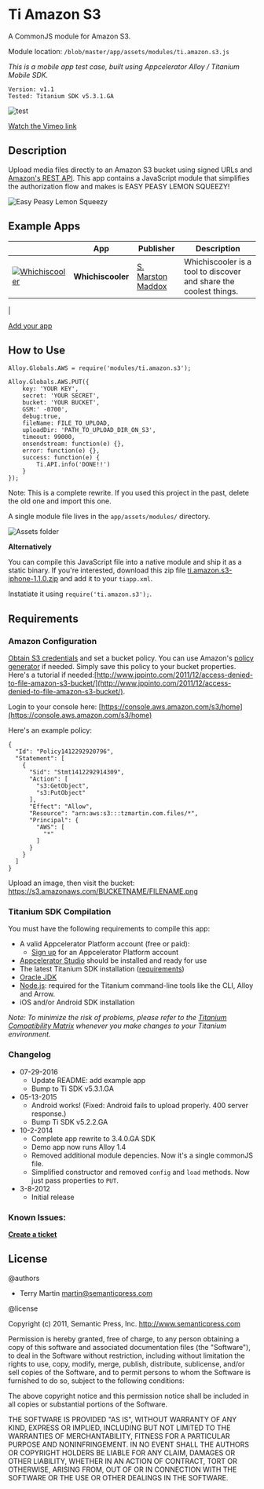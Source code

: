 # Ti Amazon S3

A CommonJS module for Amazon S3.

Module location: `/blob/master/app/assets/modules/ti.amazon.s3.js`

*This is a mobile app test case, built using Appcelerator Alloy / Titanium Mobile SDK.*

```
Version: v1.1
Tested: Titanium SDK v5.3.1.GA
```

![test](https://raw.githubusercontent.com/tzmartin/Ti-Amazon-S3/master/screencast.gif)

[Watch the Vimeo link](http://vimeo.com/107978881)

## Description

Upload media files directly to an Amazon S3 bucket using signed URLs and [Amazon's REST API](http://docs.aws.amazon.com/AmazonS3/latest/dev/RESTAuthentication.html).  This app contains a JavaScript module that simplifies the authorization flow and makes is EASY PEASY LEMON SQUEEZY!

![Easy Peasy Lemon Squeezy](https://www.supergaminator.com/Content/images/assets/GameAssets/game_317/game_317_logo_800x364_DEFAULT.png)

## Example Apps

|   |  App | Publisher  | Description  | 
|---|---|---|---|
|  [![Whichiscooler](http://a3.mzstatic.com/us/r30/Purple20/v4/84/4f/9a/844f9a97-d1af-2bd8-9a38-d2e43f4ed525/icon90x90.png)](https://itunes.apple.com/us/app/whichiscooler/id971389872?mt=8#) |  **Whichiscooler** | [S. Marston Maddox](http://www.whichiscooler.com/)  |  Whichiscooler is a tool to discover and share the coolest things.
 |

[Add your app](https://github.com/tzmartin/Ti-Amazon-S3/issues/new)

## How to Use

    Alloy.Globals.AWS = require('modules/ti.amazon.s3');

    Alloy.Globals.AWS.PUT({
    	key: 'YOUR KEY',
    	secret: 'YOUR SECRET',
		bucket: 'YOUR BUCKET',
		GSM:' -0700',
		debug:true,
		fileName: FILE_TO_UPLOAD,
		uploadDir: 'PATH_TO_UPLOAD_DIR_ON_S3',
		timeout: 99000,
		onsendstream: function(e) {},
		error: function(e) {},
		success: function(e) {
			Ti.API.info('DONE!!')
		}
	});

Note: This is a complete rewrite. If you used this project in the past, delete the old one and import this one.

A single module file lives in the ```app/assets/modules/``` directory.

![Assets folder](https://monosnap.com/image/ytTb2RNWPYd6h5NdfJMUTnPpT0679V.png)

**Alternatively**

You can compile this JavaScript file into a native module and ship it as a static binary.  If you're interested, download this zip file [ti.amazon.s3-iphone-1.1.0.zip](https://raw.githubusercontent.com/tzmartin/Ti-Amazon-S3/master/dist/ti.amazon.s3-iphone-1.1.0.zip) and add it to your ```tiapp.xml```.

Instatiate it using ```require('ti.amazon.s3');```.

## Requirements

### Amazon Configuration

[Obtain S3 credentials](https://aws-portal.amazon.com/gp/aws/developer/account/index.html?action=access-key) and set a bucket policy.  You can use Amazon's [policy generator](http://awspolicygen.s3.amazonaws.com/policygen.html) if needed.  Simply save this policy to your bucket properties.  Here's a tutorial if needed:[http://www.jppinto.com/2011/12/access-denied-to-file-amazon-s3-bucket/](http://www.jppinto.com/2011/12/access-denied-to-file-amazon-s3-bucket/).

Login to your console here: [https://console.aws.amazon.com/s3/home](https://console.aws.amazon.com/s3/home)

Here's an example policy:

```
{
  "Id": "Policy1412292920796",
  "Statement": [
    {
      "Sid": "Stmt1412292914309",
      "Action": [
        "s3:GetObject",
        "s3:PutObject"
      ],
      "Effect": "Allow",
      "Resource": "arn:aws:s3:::tzmartin.com.files/*",
      "Principal": {
        "AWS": [
          "*"
        ]
      }
    }
  ]
}
```

Upload an image, then visit the bucket: https://s3.amazonaws.com/BUCKETNAME/FILENAME.png

### Titanium SDK Compilation

You must have the following requirements to compile this app:

- A valid Appcelerator Platform account (free or paid):
	- [Sign up](http://www.appcelerator.com/signup) for an Appcelerator Platform account
- [Appcelerator Studio](https://platform.appcelerator.com/#/product/studio) should be installed and ready for use
- The latest Titanium SDK installation ([requirements](http://docs.appcelerator.com/platform/latest/#!/guide/Prerequisites))
- [Oracle JDK](http://docs.appcelerator.com/platform/latest/#!/guide/Installing_Oracle_JDK)
- [Node.js](http://docs.appcelerator.com/platform/latest/#!/guide/Installing_Node): required for the Titanium command-line tools like the CLI, Alloy and Arrow.
- iOS and/or Android SDK installation

*Note: To minimize the risk of problems, please refer to the [Titanium Compatibility Matrix](http://docs.appcelerator.com/platform/latest/#!/guide/Titanium_Compatibility_Matrix) whenever you make changes to your Titanium environment.*

### Changelog

- 07-29-2016
  - Update README: add example app
  - Bump to Ti SDK v5.3.1.GA
- 05-13-2015
	- Android works! (Fixed: Android fails to upload properly. 400 server response.)
  - Bump Ti SDK v5.2.2.GA
- 10-2-2014
	- Complete app rewrite to 3.4.0.GA SDK
	- Demo app now runs Alloy 1.4
	- Removed additional module depencies. Now it's a single commonJS file.
	- Simplified constructor and removed ```config``` and ```load``` methods.  Now just pass properties to ```PUT```.
- 3-8-2012
	- Initial release

### Known Issues:

**[Create a ticket](https://github.com/tzmartin/Ti-Amazon-S3/issues/new)**

## License

@authors

-   Terry Martin <martin@semanticpress.com>

@license    

Copyright (c) 2011, Semantic Press, Inc. <http://www.semanticpress.com>

Permission is hereby granted, free of charge, to any person obtaining
a copy of this software and associated documentation files (the
"Software"), to deal in the Software without restriction, including
without limitation the rights to use, copy, modify, merge, publish,
distribute, sublicense, and/or sell copies of the Software, and to
permit persons to whom the Software is furnished to do so, subject to
the following conditions:

The above copyright notice and this permission notice shall be
included in all copies or substantial portions of the Software.

THE SOFTWARE IS PROVIDED "AS IS", WITHOUT WARRANTY OF ANY KIND,
EXPRESS OR IMPLIED, INCLUDING BUT NOT LIMITED TO THE WARRANTIES OF
MERCHANTABILITY, FITNESS FOR A PARTICULAR PURPOSE AND
NONINFRINGEMENT. IN NO EVENT SHALL THE AUTHORS OR COPYRIGHT HOLDERS BE
LIABLE FOR ANY CLAIM, DAMAGES OR OTHER LIABILITY, WHETHER IN AN ACTION
OF CONTRACT, TORT OR OTHERWISE, ARISING FROM, OUT OF OR IN CONNECTION
WITH THE SOFTWARE OR THE USE OR OTHER DEALINGS IN THE SOFTWARE.
